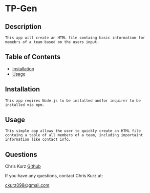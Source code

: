 

# TP-Gen

## Description
    This app will create an HTML file containg basic information for memebrs of a team based on the users input. 



## Table of Contents  
    
* [Installation](#installation)
* [Usage](#usage) 

## Installation
    This app reqires Node.js to be installed andfor inquirer to be installed via npm.
         

## Usage
    This simple app allows the user to quickly create an HTML file containg a table of all members of a team, including importaint information like contact info.
           
## Questions
Chris Kurz              [Github](https://github.com/chriskurz098)

If you have any questions, contact Chris Kurz at:

[ckurz098@gmail.com](mailto:ckurz098@gmail.com)

